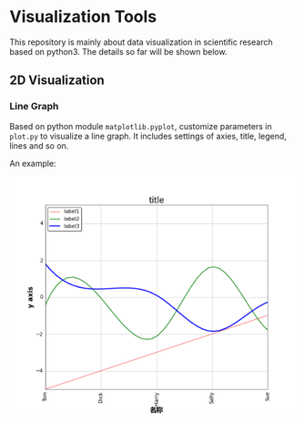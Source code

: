 # Visualization Tools #

This repository is mainly about data visualization in scientific research based on python3. The details so far will be shown below.

## 2D Visualization ##

### Line Graph ###

Based on python module `matplotlib.pyplot`, customize parameters in `plot.py` to visualize a line graph. It  includes settings of axies, title, legend, lines and so on.

An example:

![line](figs/line_example.png)

